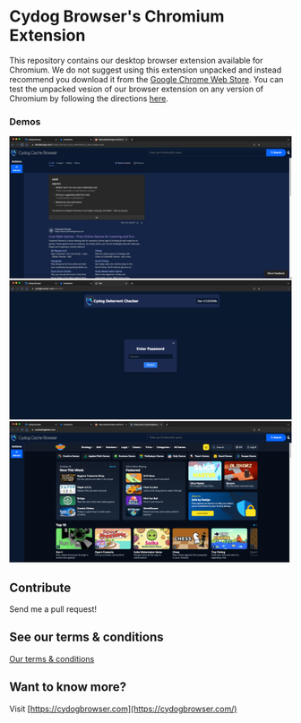 # Cydog Browser's Chromium Extension
This repository contains our desktop browser extension available for Chromium. We do not suggest using this extension unpacked and instead recommend you download it from the [Google Chrome Web Store](https://chromewebstore.google.com/). You can test the unpacked vesion of our browser extension on any version of Chromium by following the directions [here](https://developer.chrome.com/docs/extensions/get-started/tutorial/hello-world#load-unpacked).

### Demos
![Cydog Demo 1](https://raw.githubusercontent.com/Cydog-Browser/browser-extension/refs/heads/main/Chromium/Demos/demo1.png)
![Cydog Demo 2](https://raw.githubusercontent.com/Cydog-Browser/browser-extension/refs/heads/main/Chromium/Demos/demo2.png)
![Cydog Demo 3](https://raw.githubusercontent.com/Cydog-Browser/browser-extension/refs/heads/main/Chromium/Demos/demo3.png)

## Contribute
Send me a pull request!

## See our terms & conditions
[Our terms & conditions](https://cydogbrowser.com/cyterms.html)

## Want to know more?
Visit [https://cydogbrowser.com](https://cydogbrowser.com/)